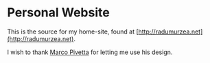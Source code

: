 # Personal Website

This is the source for my home-site, found at [http://radumurzea.net](http://radumurzea.net).

I wish to thank [Marco Pivetta](https://github.com/Ocramius) for letting me use his design.
